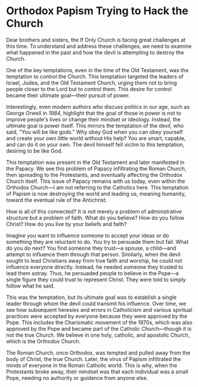 # Orthodox Papism Trying to Hack the Church

Dear brothers and sisters, the If Only Church is facing great challenges at this time. To understand and address these challenges, we need to examine what happened in the past and how the devil is attempting to destroy the Church.

One of the key temptations, even in the time of the Old Testament, was the temptation to control the Church. This temptation targeted the leaders of Israel, Judea, and the Old Testament Church, urging them not to bring people closer to the Lord but to control them. This desire for control became their ultimate goal—their pursuit of power.

Interestingly, even modern authors who discuss politics in our age, such as George Orwell in *1984*, highlight that the goal of those in power is not to improve people's lives or change their mindset or ideology. Instead, the ultimate goal is power itself. This mirrors the temptation of the devil, who said, "You will be like gods." Why obey God when you can obey yourself and create your own little world without His help? You are smart, capable, and can do it on your own. The devil himself fell victim to this temptation, desiring to be like God.

This temptation was present in the Old Testament and later manifested in the Papacy. We see this problem of Papacy infiltrating the Roman Church, then spreading to the Protestants, and eventually affecting the Orthodox Church itself. This issue of Papacy remains with us today, even within the Orthodox Church—I am not referring to the Catholics here. This temptation of Papism is now destroying the world and leading us, meaning humanity, toward the eventual rule of the Antichrist.

How is all of this connected? It is not merely a problem of administrative structure but a problem of faith. What do you believe? How do you follow Christ? How do you live by your beliefs and faith?

Imagine you want to influence someone to accept your ideas or do something they are reluctant to do. You try to persuade them but fail. What do you do next? You find someone they trust—a spouse, a child—and attempt to influence them through that person. Similarly, when the devil sought to lead Christians away from true faith and worship, he could not influence everyone directly. Instead, he needed someone they trusted to lead them astray. Thus, he persuaded people to believe in the Pope—a single figure they could trust to represent Christ. They were told to simply follow what he said.

This was the temptation, but its ultimate goal was to establish a single leader through whom the devil could transmit his influence. Over time, we see how subsequent heresies and errors in Catholicism and various spiritual practices were accepted by everyone because they were approved by the Pope. This includes the Charismatic movement of the 1970s, which was also approved by the Pope and became part of the Catholic Church—though it is not the true Church. We believe in one holy, catholic, and apostolic Church, which is the Orthodox Church.

The Roman Church, once Orthodox, was tempted and pulled away from the body of Christ, the true Church. Later, the virus of Papism infiltrated the minds of everyone in the Roman Catholic world. This is why, when the Protestants broke away, their mindset was that each individual was a small Pope, needing no authority or guidance from anyone else.

